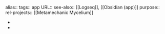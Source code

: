 alias::
tags:: app
URL::
see-also:: [[Logseq]], [[Obsidian (app)]]
purpose::
rel-projects:: [[Metamechanic Mycelium]]

-
-
